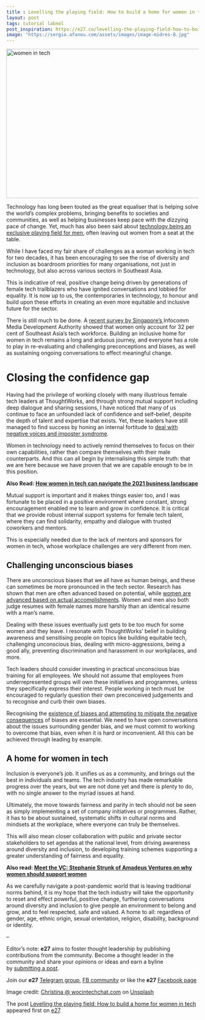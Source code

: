 ```yaml
---
title : Levelling the playing field: How to build a home for women in tech
layout: post
tags: tutorial labnol
post_inspiration: https://e27.co/levelling-the-playing-field-how-to-build-a-home-for-women-in-tech-20210401/
image: "https://sergio.afanou.com/assets/images/image-midres-8.jpg"
---
```


<img loading="lazy" class="aligncenter wp-image-412983 size-full" src="https://e27.co/wp-content/uploads/2021/04/christina-wocintechchat-com-faEfWCdOKIg-unsplash.jpg" alt="women in tech" width="690" height="390" />
<p><span style="font-weight: 400;">Technology has long been touted as the great equaliser that is helping solve the world’s complex problems, bringing benefits to societies and communities, as well as helping businesses keep pace with the dizzying pace of change. Yet, much has also been said about <a rel="follow" href="https://e27.co/no-womans-land-finding-success-in-a-male-dominated-tech-landscape-20200211/">technology being an exclusive playing field for men</a>, often leaving out women from a seat at the table.</span></p>
<p><span style="font-weight: 400;">While I have faced my fair share of challenges as a woman working in</span><span style="font-weight: 400;"> tech for two decades, it has been encouraging to see the rise of diversity and inclusion as boardroom priorities for many organisations, not just in technology, but also across various sectors in Southeast Asia. </span></p>
<p><span style="font-weight: 400;">This is indicative of real, positive change being driven by generations of female tech trailblazers who have ignited conversations and lobbied for equality. It is now up to us, the contemporaries in technology, to honour and build upon these efforts in creating an even more equitable and inclusive future for the sector.</span></p>
<p><span style="font-weight: 400;">There is still much to be done. A <a rel="follow" href="https://www.businesstimes.com.sg/garage/news/number-of-women-in-tech-in-south-east-asia-beats-global-average">recent survey by Singapore’s </a></span><span style="font-weight: 400;">Infocomm Media Development Authority</span><span style="font-weight: 400;"> showed that women only account for 32 per cent of Southeast Asia’s tech workforce.</span><span style="font-weight: 400;"> Building an inclusive home for women in tech remains a long and arduous journey, and everyone has a role to play in re-evaluating and challenging preconceptions and biases, as well as sustaining ongoing conversations to effect meaningful change.</span></p>
<h1>Closing the confidence gap</h1>
<p><span style="font-weight: 400;">Having had the privilege of working closely with many illustrious female tech leaders at ThoughtWorks, and through strong mutual support including deep dialogue and sharing sessions, I have noticed that many of us continue to face an unfounded lack of confidence and self-belief, despite the depth of talent and expertise that exists. Yet, these leaders have still managed to find success by honing an internal fortitude to <a rel="follow" href="https://e27.co/google-seas-md-on-why-women-should-be-confident-speak-up-and-contribute-20200505/">deal with negative voices and imposter syndrome</a>.</span></p>
<p><span style="font-weight: 400;">Women in technology need to actively remind themselves to focus on their own capabilities, rather than compare themselves with their male counterparts. And this can all begin by internalising this simple truth: that we are here because we have proven that we are capable enough to be in this position.</span></p>
<p><strong>Also Read: <a rel="follow" href="https://e27.co/how-women-in-tech-can-navigate-the-2021-business-landscape-20210310/">How women in tech can navigate the 2021 business landscape</a></strong></p>
<p><span style="font-weight: 400;">Mutual support is important and it makes things easier too, and I was fortunate to be placed in a positive environment where constant, strong encouragement enabled me to learn and grow in confidence. It is critical that we provide robust internal support systems for female tech talent, where they can find solidarity, empathy and dialogue with trusted coworkers and mentors. </span></p>
<p><span style="font-weight: 400;">This is especially needed due to the lack of mentors and sponsors for women in tech, whose workplace challenges are very different from men.</span></p>
<h2>Challenging unconscious biases</h2>
<p><span style="font-weight: 400;">There are unconscious biases that we all have as human beings, and these can sometimes be more pronounced in the tech sector. Research has shown that men are often advanced based on potential, while <a rel="follow" href="https://www.frontiersin.org/articles/10.3389/fpsyg.2019.00755/full">women are advanced based on actual accomplishments</a>. </span><span style="font-weight: 400;">Women and men also both judge resumes with female names more harshly than an identical resume with a man&#8217;s name.</span></p>
<p><span style="font-weight: 400;">Dealing with these issues eventually just gets to be too much for some women and they leave. I resonate with ThoughtWorks’ belief in building awareness and sensitising people on topics like building equitable tech, challenging unconscious bias, dealing with micro-aggressions, being a good ally, preventing discrimination and harassment in our workplaces, and more. </span></p>
<p><span style="font-weight: 400;">Tech leaders should consider investing in practical unconscious bias training for all employees. We should not assume that employees from underrepresented groups will own these initiatives and programmes, unless they specifically express their interest. People working in tech must be encouraged to regularly question their own preconceived judgements and to recognise and curb their own biases. </span></p>
<p><span style="font-weight: 400;">Recognising the <a rel="follow" href="https://e27.co/why-it-is-now-essential-to-encourage-diversity-and-empower-women-in-fintech-20210309/">existence of biases and attempting to mitigate the negative consequences</a> of biases are essential. We need to have open conversations about the issues surrounding gender bias, and we must commit to working to overcome that bias, even when it is hard or inconvenient. All this can be achieved through leading by example.</span></p>
<h2>A home for women in tech</h2>
<p><span style="font-weight: 400;">Inclusion is everyone’s job. It unifies us as a community, and brings out the best in individuals and teams. The tech industry has made remarkable progress over the years, but we are not done yet and there is plenty to do, with no single answer to the myriad issues at hand.</span></p>
<p><span style="font-weight: 400;">Ultimately, the move towards fairness and parity in tech should not be seen as simply implementing a set of company initiatives or programmes. Rather, it has to be about sustained, systematic shifts in cultural norms and mindsets at the workplace, where everyone can truly be themselves. </span></p>
<p><span style="font-weight: 400;">This will also mean closer collaboration with public and private sector stakeholders to set agendas at the national level, from driving awareness around diversity and inclusion, to developing training schemes supporting a greater understanding of fairness and equality.</span></p>
<p><strong>Also read: <a rel="follow" href="https://e27.co/meet-the-vc-stephanie-strunk-of-amadeus-ventures-on-why-women-should-support-women-20200317/">Meet the VC: Stephanie Strunk of Amadeus Ventures on why women should support women</a></strong></p>
<p><span style="font-weight: 400;">As we carefully navigate a post-pandemic world that is leaving traditional norms behind, it is my hope that the tech industry will take the opportunity to reset and effect powerful, positive change, furthering conversations around diversity and inclusion to give people an environment to belong and grow, and to feel respected, safe and valued. A home to all: regardless of gender, age, ethnic origin, sexual orientation, religion, disability, background or identity.</span></p>
<p>&#8211;</p>
<p class="p1"><span class="s1">Editor’s note: <strong>e27</strong> aims to foster thought leadership by publishing contributions from the community. Become a thought leader in the community and share your opinions or ideas and earn a byline by <a rel="follow" href="https://e27.co/contributor"><span class="s2">submitting a post</span></a>.</span></p>
<p class="p1"><span class="s1">Join our <strong>e27</strong> <a rel="follow" href="https://t.me/joinchat/HmTbfBcGCZeykhM8NOlQ-g"><span class="s2">Telegram group</span></a>, <a rel="follow" href="https://www.facebook.com/groups/e27co/permalink/886904662065955/">FB community</a> or like the <strong>e27</strong> <a rel="follow" href="https://www.facebook.com/e27/?ref=your_pages"><span class="s2">Facebook page</span></a></span></p>
<p>Image credit: <a rel="follow" href="https://unsplash.com/@wocintechchat?utm_source=unsplash&amp;utm_medium=referral&amp;utm_content=creditCopyText">Christina @ wocintechchat.com</a> on <a rel="follow" href="https://unsplash.com/s/photos/women-corporate?utm_source=unsplash&amp;utm_medium=referral&amp;utm_content=creditCopyText">Unsplash</a></p>
<p>The post <a rel="nofollow" href="https://e27.co/levelling-the-playing-field-how-to-build-a-home-for-women-in-tech-20210401/">Levelling the playing field: How to build a home for women in tech</a> appeared first on <a rel="nofollow" href="https://e27.co">e27</a>.</p>
